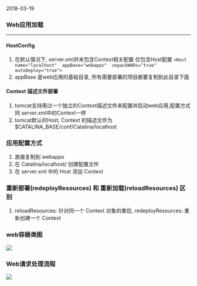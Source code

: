 2018-03-19

### Web应用加载
***

#### HostConfig
1. 在默认情况下, server.xml并未包含Context相关配置 仅包含Host配置 ``<Host name="localhost"  appBase="webapps"  unpackWARs="true" autoDeploy="true">``
2. appBase 是web应用的基础目录, 所有需要部署的项目都要复制到此目录下面

#### Context 描述文件部署
1. tomcat支持用过一个独立的Context描述文件来配置并启动web应用,配置方式同 server.xml中的Context一样
2. tomcat默认的Host, Context 的描述文件为 $CATALINA_BASE/conf/Catalina/localhost

### 应用配置方式
1. 直接复制到 webapps
2. 在 Catalina/localhost/ 创建配置文件
3. 在 server.xml 中的 Host 添加 Context

### 重新部署(redeployResources) 和 重新加载(reloadResources) 区别
1. reloadResources: 针对同一个 Context 对象的重启, redeployResources: 重新创建一个 Context

### web容器类图

![](https://github.com/t734070824/tq.java/blob/master/tq.java.tomcat/src/main/java/_tomcat_ext_framework/_3_catalina/_3_4_web_app_load/1.jpg?raw=true)

### Web请求处理流程
![](https://github.com/t734070824/tq.java/blob/master/tq.java.tomcat/src/main/java/_tomcat_ext_framework/_3_catalina/_3_4_web_app_load/2.jpg?raw=true)